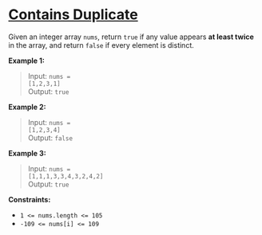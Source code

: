 # **<a href="https://leetcode.com/problems/contains-duplicate/description/">Contains Duplicate</a>**

Given an integer array `nums`, return `true` if any value appears **at least twice** in the array, and return `false` if every element is distinct.

**Example 1:** <blockquote>
Input: <code>nums = [1,2,3,1]</code><br />
Output: <code>true</code>
</blockquote>


**Example 2:** <blockquote>
Input: <code>nums = [1,2,3,4]</code><br />
Output: <code>false</code>
</blockquote>

**Example 3:** <blockquote>
Input: <code>nums = [1,1,1,3,3,4,3,2,4,2]</code><br />
Output: <code>true</code>
</blockquote>

**Constraints:**
- `1 <= nums.length <= 105`
- `-109 <= nums[i] <= 109`
